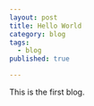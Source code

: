 ```yaml
---
layout: post
title: Hello World
category: blog
tags:
  - blog
published: true

---
```

This is the first blog.
